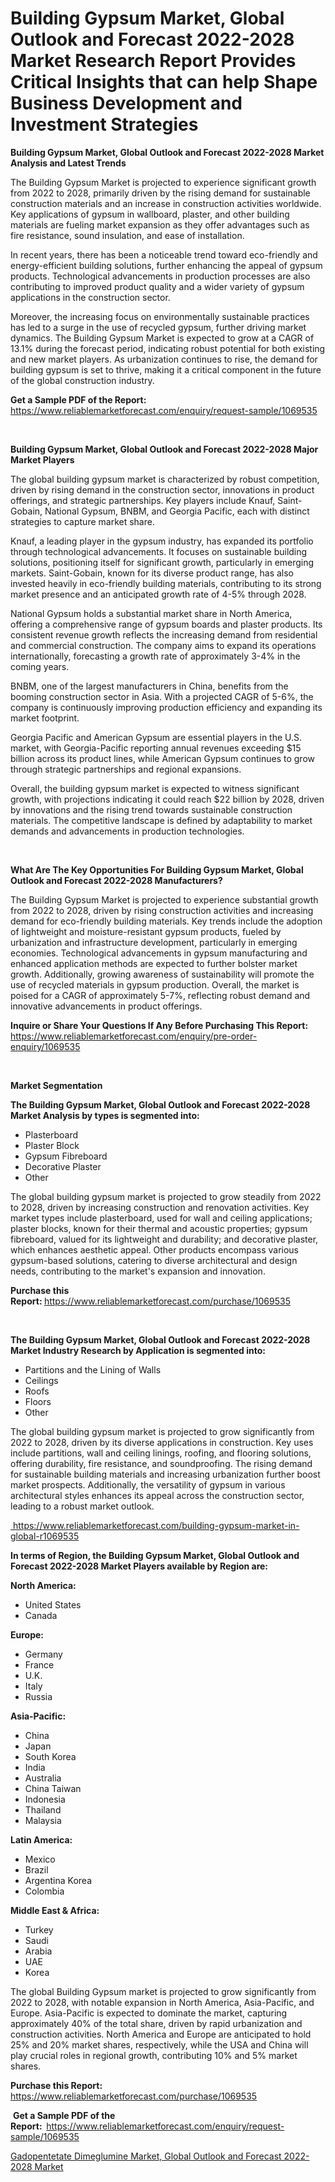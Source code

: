 <p><h1>Building Gypsum Market, Global Outlook and Forecast 2022-2028 Market Research Report Provides Critical Insights that can help Shape Business Development and Investment Strategies</h1></p><p><strong>Building Gypsum Market, Global Outlook and Forecast 2022-2028 Market Analysis and Latest Trends</strong></p>
<p><p>The Building Gypsum Market is projected to experience significant growth from 2022 to 2028, primarily driven by the rising demand for sustainable construction materials and an increase in construction activities worldwide. Key applications of gypsum in wallboard, plaster, and other building materials are fueling market expansion as they offer advantages such as fire resistance, sound insulation, and ease of installation.</p><p>In recent years, there has been a noticeable trend toward eco-friendly and energy-efficient building solutions, further enhancing the appeal of gypsum products. Technological advancements in production processes are also contributing to improved product quality and a wider variety of gypsum applications in the construction sector.</p><p>Moreover, the increasing focus on environmentally sustainable practices has led to a surge in the use of recycled gypsum, further driving market dynamics. The Building Gypsum Market is expected to grow at a CAGR of 13.1% during the forecast period, indicating robust potential for both existing and new market players. As urbanization continues to rise, the demand for building gypsum is set to thrive, making it a critical component in the future of the global construction industry.</p></p>
<p><strong>Get a Sample PDF of the Report:&nbsp;</strong> <a href="https://www.reliablemarketforecast.com/enquiry/request-sample/1069535?utm_campaign=3499&utm_medium=2&utm_source=Github&utm_content=ia&utm_term=21032025&utm_id=building-gypsum-market-global-outlook-and-forecast-2022-2028">https://www.reliablemarketforecast.com/enquiry/request-sample/1069535</a></p>
<p>&nbsp;</p>
<p><strong>Building Gypsum Market, Global Outlook and Forecast 2022-2028 Major Market Players</strong></p>
<p><p>The global building gypsum market is characterized by robust competition, driven by rising demand in the construction sector, innovations in product offerings, and strategic partnerships. Key players include Knauf, Saint-Gobain, National Gypsum, BNBM, and Georgia Pacific, each with distinct strategies to capture market share.</p><p>Knauf, a leading player in the gypsum industry, has expanded its portfolio through technological advancements. It focuses on sustainable building solutions, positioning itself for significant growth, particularly in emerging markets. Saint-Gobain, known for its diverse product range, has also invested heavily in eco-friendly building materials, contributing to its strong market presence and an anticipated growth rate of 4-5% through 2028.</p><p>National Gypsum holds a substantial market share in North America, offering a comprehensive range of gypsum boards and plaster products. Its consistent revenue growth reflects the increasing demand from residential and commercial construction. The company aims to expand its operations internationally, forecasting a growth rate of approximately 3-4% in the coming years.</p><p>BNBM, one of the largest manufacturers in China, benefits from the booming construction sector in Asia. With a projected CAGR of 5-6%, the company is continuously improving production efficiency and expanding its market footprint.</p><p>Georgia Pacific and American Gypsum are essential players in the U.S. market, with Georgia-Pacific reporting annual revenues exceeding $15 billion across its product lines, while American Gypsum continues to grow through strategic partnerships and regional expansions.</p><p>Overall, the building gypsum market is expected to witness significant growth, with projections indicating it could reach $22 billion by 2028, driven by innovations and the rising trend towards sustainable construction materials. The competitive landscape is defined by adaptability to market demands and advancements in production technologies.</p></p>
<p>&nbsp;</p>
<p><strong>What Are The Key Opportunities For Building Gypsum Market, Global Outlook and Forecast 2022-2028 Manufacturers?</strong></p>
<p><p>The Building Gypsum Market is projected to experience substantial growth from 2022 to 2028, driven by rising construction activities and increasing demand for eco-friendly building materials. Key trends include the adoption of lightweight and moisture-resistant gypsum products, fueled by urbanization and infrastructure development, particularly in emerging economies. Technological advancements in gypsum manufacturing and enhanced application methods are expected to further bolster market growth. Additionally, growing awareness of sustainability will promote the use of recycled materials in gypsum production. Overall, the market is poised for a CAGR of approximately 5-7%, reflecting robust demand and innovative advancements in product offerings.</p></p>
<p><strong>Inquire or Share Your Questions If Any Before Purchasing This Report:</strong> <a href="https://www.reliablemarketforecast.com/enquiry/pre-order-enquiry/1069535?utm_campaign=3499&utm_medium=2&utm_source=Github&utm_content=ia&utm_term=21032025&utm_id=building-gypsum-market-global-outlook-and-forecast-2022-2028">https://www.reliablemarketforecast.com/enquiry/pre-order-enquiry/1069535</a></p>
<p>&nbsp;</p>
<p><strong>Market Segmentation</strong></p>
<p><strong>The Building Gypsum Market, Global Outlook and Forecast 2022-2028 Market Analysis by types is segmented into:</strong></p>
<p><ul><li>Plasterboard</li><li>Plaster Block</li><li>Gypsum Fibreboard</li><li>Decorative Plaster</li><li>Other</li></ul></p>
<p><p>The global building gypsum market is projected to grow steadily from 2022 to 2028, driven by increasing construction and renovation activities. Key market types include plasterboard, used for wall and ceiling applications; plaster blocks, known for their thermal and acoustic properties; gypsum fibreboard, valued for its lightweight and durability; and decorative plaster, which enhances aesthetic appeal. Other products encompass various gypsum-based solutions, catering to diverse architectural and design needs, contributing to the market's expansion and innovation.</p></p>
<p><strong>Purchase this Report:&nbsp;</strong><a href="https://www.reliablemarketforecast.com/purchase/1069535?utm_campaign=3499&utm_medium=2&utm_source=Github&utm_content=ia&utm_term=21032025&utm_id=building-gypsum-market-global-outlook-and-forecast-2022-2028">https://www.reliablemarketforecast.com/purchase/1069535</a></p>
<p>&nbsp;</p>
<p><strong>The Building Gypsum Market, Global Outlook and Forecast 2022-2028 Market Industry Research by Application is segmented into:</strong></p>
<p><ul><li>Partitions and the Lining of Walls</li><li>Ceilings</li><li>Roofs</li><li>Floors</li><li>Other</li></ul></p>
<p><p>The global building gypsum market is projected to grow significantly from 2022 to 2028, driven by its diverse applications in construction. Key uses include partitions, wall and ceiling linings, roofing, and flooring solutions, offering durability, fire resistance, and soundproofing. The rising demand for sustainable building materials and increasing urbanization further boost market prospects. Additionally, the versatility of gypsum in various architectural styles enhances its appeal across the construction sector, leading to a robust market outlook.</p></p>
<p><a href="https://www.reliablemarketforecast.com/building-gypsum-market-in-global-r1069535?utm_campaign=3499&utm_medium=2&utm_source=Github&utm_content=ia&utm_term=21032025&utm_id=building-gypsum-market-global-outlook-and-forecast-2022-2028">&nbsp;https://www.reliablemarketforecast.com/building-gypsum-market-in-global-r1069535</a></p>
<p><strong>In terms of Region, the Building Gypsum Market, Global Outlook and Forecast 2022-2028 Market Players available by Region are:</strong></p>
<p>
    <p> <strong> North America: </strong>
        <ul>
            <li>United States</li>
            <li>Canada</li>
        </ul>
        </p> 
    <p> <strong> Europe: </strong>
        <ul>
            <li>Germany</li>
            <li>France</li>
            <li>U.K.</li>
            <li>Italy</li>
            <li>Russia</li>
        </ul>
        </p> 
    <p> <strong> Asia-Pacific: </strong>
        <ul>
            <li>China</li>
            <li>Japan</li>
            <li>South Korea</li>
            <li>India</li>
            <li>Australia</li>
            <li>China Taiwan</li>
            <li>Indonesia</li>
            <li>Thailand</li>
            <li>Malaysia</li>
        </ul>
        </p> 
    <p> <strong> Latin America: </strong>
        <ul>
            <li>Mexico</li>
            <li>Brazil</li>
            <li>Argentina Korea</li>
            <li>Colombia</li>
        </ul>
        </p> 
    <p> <strong> Middle East & Africa: </strong>
        <ul>
            <li>Turkey</li>
            <li>Saudi</li>
            <li>Arabia</li>
            <li>UAE</li>
            <li>Korea</li>
        </ul>
    </p>
    </p>
<p><p>The global Building Gypsum market is projected to grow significantly from 2022 to 2028, with notable expansion in North America, Asia-Pacific, and Europe. Asia-Pacific is expected to dominate the market, capturing approximately 40% of the total share, driven by rapid urbanization and construction activities. North America and Europe are anticipated to hold 25% and 20% market shares, respectively, while the USA and China will play crucial roles in regional growth, contributing 10% and 5% market shares.</p></p>
<p><strong>Purchase this Report: </strong><a href="https://www.reliablemarketforecast.com/purchase/1069535?utm_campaign=3499&utm_medium=2&utm_source=Github&utm_content=ia&utm_term=21032025&utm_id=building-gypsum-market-global-outlook-and-forecast-2022-2028">https://www.reliablemarketforecast.com/purchase/1069535</a></p>
<p>&nbsp;<strong>Get a Sample PDF of the Report:&nbsp;&nbsp;</strong><a href="https://www.reliablemarketforecast.com/enquiry/request-sample/1069535?utm_campaign=3499&utm_medium=2&utm_source=Github&utm_content=ia&utm_term=21032025&utm_id=building-gypsum-market-global-outlook-and-forecast-2022-2028">https://www.reliablemarketforecast.com/enquiry/request-sample/1069535</a></p>
<p><strong></strong></p>
<p><p><a href="https://github.com/mehakmiamid1/Market-Research-Report-List-1/blob/main/gadopentetate-dimeglumine-market-global-outlook-and-forecast-2022-2028-market.md?utm_campaign=3499&utm_medium=2&utm_source=Github&utm_content=ia&utm_term=21032025&utm_id=building-gypsum-market-global-outlook-and-forecast-2022-2028">Gadopentetate Dimeglumine Market, Global Outlook and Forecast 2022-2028 Market</a></p></p>